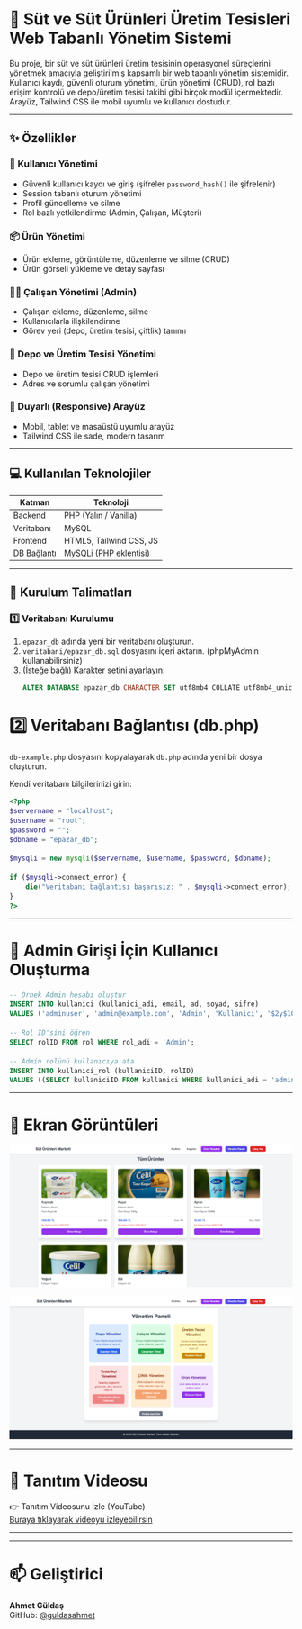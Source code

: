 # 🥛 Süt ve Süt Ürünleri Üretim Tesisleri Web Tabanlı Yönetim Sistemi

Bu proje, bir süt ve süt ürünleri üretim tesisinin operasyonel süreçlerini yönetmek amacıyla geliştirilmiş kapsamlı bir web tabanlı yönetim sistemidir. Kullanıcı kaydı, güvenli oturum yönetimi, ürün yönetimi (CRUD), rol bazlı erişim kontrolü ve depo/üretim tesisi takibi gibi birçok modül içermektedir. Arayüz, Tailwind CSS ile mobil uyumlu ve kullanıcı dostudur.

---

## ✨ Özellikler

### 👤 Kullanıcı Yönetimi
- Güvenli kullanıcı kaydı ve giriş (şifreler `password_hash()` ile şifrelenir)
- Session tabanlı oturum yönetimi
- Profil güncelleme ve silme
- Rol bazlı yetkilendirme (Admin, Çalışan, Müşteri)

### 📦 Ürün Yönetimi
- Ürün ekleme, görüntüleme, düzenleme ve silme (CRUD)
- Ürün görseli yükleme ve detay sayfası

### 🧑‍💼 Çalışan Yönetimi (Admin)
- Çalışan ekleme, düzenleme, silme
- Kullanıcılarla ilişkilendirme
- Görev yeri (depo, üretim tesisi, çiftlik) tanımı

### 🏢 Depo ve Üretim Tesisi Yönetimi
- Depo ve üretim tesisi CRUD işlemleri
- Adres ve sorumlu çalışan yönetimi

### 🎨 Duyarlı (Responsive) Arayüz
- Mobil, tablet ve masaüstü uyumlu arayüz
- Tailwind CSS ile sade, modern tasarım

---

## 💻 Kullanılan Teknolojiler

| Katman       | Teknoloji                  |
|--------------|----------------------------|
| Backend      | PHP (Yalın / Vanilla)      |
| Veritabanı   | MySQL                      |
| Frontend     | HTML5, Tailwind CSS, JS    |
| DB Bağlantı  | MySQLi (PHP eklentisi)     |

---

## 🚀 Kurulum Talimatları

### 1️⃣ Veritabanı Kurulumu
1. `epazar_db` adında yeni bir veritabanı oluşturun.
2. `veritabani/epazar_db.sql` dosyasını içeri aktarın. (phpMyAdmin kullanabilirsiniz)
3. (İsteğe bağlı) Karakter setini ayarlayın:
   ```sql
   ALTER DATABASE epazar_db CHARACTER SET utf8mb4 COLLATE utf8mb4_unicode_ci;
# 2️⃣ Veritabanı Bağlantısı (db.php)

`db-example.php` dosyasını kopyalayarak `db.php` adında yeni bir dosya oluşturun.

Kendi veritabanı bilgilerinizi girin:

```php
<?php
$servername = "localhost";
$username = "root";
$password = "";
$dbname = "epazar_db";

$mysqli = new mysqli($servername, $username, $password, $dbname);

if ($mysqli->connect_error) {
    die("Veritabanı bağlantısı başarısız: " . $mysqli->connect_error);
}
?>
```

---
# 🔐 Admin Girişi İçin Kullanıcı Oluşturma

```sql
-- Örnek Admin hesabı oluştur
INSERT INTO kullanici (kullanici_adi, email, ad, soyad, sifre)
VALUES ('adminuser', 'admin@example.com', 'Admin', 'Kullanici', '$2y$10$HASHLI_SIFRE');

-- Rol ID'sini öğren
SELECT rolID FROM rol WHERE rol_adi = 'Admin';

-- Admin rolünü kullanıcıya ata
INSERT INTO kullanici_rol (kullaniciID, rolID)
VALUES ((SELECT kullaniciID FROM kullanici WHERE kullanici_adi = 'adminuser'), 1);
```

---
# 📸 Ekran Görüntüleri

![Ürün Listesi](assets/e-market.png)

![Yönetim Paneli](assets/yonetim_paneli.png)

---

# 🎥 Tanıtım Videosu

👉 Tanıtım Videosunu İzle (YouTube)  
[Buraya tıklayarak videoyu izleyebilirsin](https://www.youtube.com/watch?v=VIDEO_ID)

---

---

# 📫 Geliştirici

**Ahmet Güldaş**  
GitHub: [@guldasahmet](https://github.com/guldasahmet)
